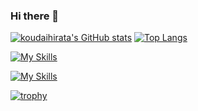 ### Hi there 👋

[![koudaihirata's GitHub stats](https://github-readme-stats.vercel.app/api?username=koudaihirata&theme=vue-dark&show_icons=true)](https://github.com/koudaihirata/github-readme-stats)
[![Top Langs](https://github-readme-stats.vercel.app/api/top-langs/?username=koudaihirata&theme=vue-dark&show_icons=true&layout=compact)](https://github.com/koudaihirata/github-readme-stats)

[![My Skills](https://skillicons.dev/icons?i=html,css,sass,js,ts,react,nextjs,php,laravel)](https://skillicons.dev)

[![My Skills](https://skillicons.dev/icons?i=firebase,mysql,bun,docker)](https://skillicons.dev)

[![trophy](https://github-profile-trophy.vercel.app/?username=koudaihirata&theme=onedark)](https://github.com/ryo-ma/github-profile-trophy)
